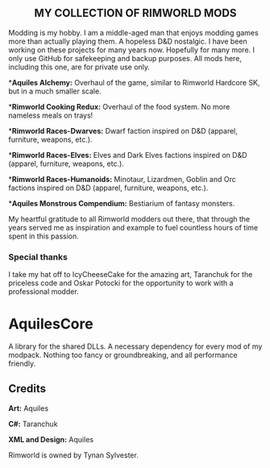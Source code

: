 <h2><center>MY COLLECTION OF RIMWORLD MODS</center></h2>
<p>Modding is my hobby. I am a middle-aged man that enjoys modding games more than actually playing them. A hopeless D&D nostalgic. I have been working on these projects for many years now. Hopefully for many more. I only use GitHub for safekeeping and backup purposes. All mods here, including this one, are for private use only.</p>
<p>*<b>Aquiles Alchemy:</b> Overhaul of the game, similar to Rimworld Hardcore SK, but in a much smaller scale.</p>
<p>*<b>Rimworld Cooking Redux:</b> Overhaul of the food system. No more nameless meals on trays!</p>
<p>*<b>Rimworld Races-Dwarves:</b> Dwarf faction inspired on D&D (apparel, furniture, weapons, etc.).</p>
<p>*<b>Rimworld Races-Elves:</b> Elves and Dark Elves factions inspired on D&D (apparel, furniture, weapons, etc.).</p>
<p>*<b>Rimworld Races-Humanoids:</b> Minotaur, Lizardmen, Goblin and Orc factions inspired on D&D (apparel, furniture, weapons, etc.).</p>
<p>*<b>Aquiles Monstrous Compendium:</b> Bestiarium of fantasy monsters.</p>
My heartful gratitude to all Rimworld modders out there, that through the years served me as inspiration and example to fuel countless hours of time spent in this passion.
<h3>Special thanks</h3>
I take my hat off to IcyCheeseCake for the amazing art, Taranchuk for the priceless code and Oskar Potocki for the opportunity to work with a professional modder.

# AquilesCore
<p>A library for the shared DLLs. A necessary dependency for every mod of my modpack. Nothing too fancy or groundbreaking, and all performance friendly.</p>
<h2>Credits</h2>
<p> <b>Art:</b> Aquiles</p>
<p> <b>C#:</b> Taranchuk</p>
<p> <b>XML and Design:</b> Aquiles</p>

Rimworld is owned by Tynan Sylvester.
